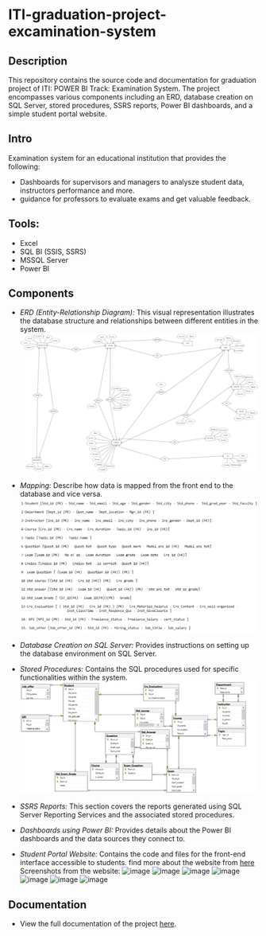 # ITI-graduation-project-excamination-system

## Description

This repository contains the source code and documentation for graduation project of ITI: POWER BI Track: Examination System.
The project encompasses various components including an ERD, database creation on SQL Server, stored procedures, SSRS reports, Power BI dashboards, and a simple student portal website.


## Intro
Examination system for an educational institution that provides the following:
- Dashboards for supervisors and managers to analysze student data, instructors performance and more.
- guidance for professors to evaluate exams and get valuable feedback.

## Tools:
- Excel
- SQL BI (SSIS, SSRS)
- MSSQL Server
- Power BI

## Components

- *ERD (Entity-Relationship Diagram):* This visual representation illustrates the database structure and relationships between different entities in the system.
  ![ERD](https://github.com/Mennatullah-Fahmi/ITI-graduation-project-examination-system/blob/main/ERD/ERD_Mapping/ERD.png)

- *Mapping:* Describe how data is mapped from the front end to the database and vice versa.
   ![ERD](https://github.com/Mennatullah-Fahmi/ITI-graduation-project-examination-system/blob/main/ERD/ERD_Mapping/Mapping.png)

- *Database Creation on SQL Server:* Provides instructions on setting up the database environment on SQL Server.

- *Stored Procedures:* Contains the SQL procedures used for specific functionalities within the system.
  ![DB Schema](https://github.com/Mennatullah-Fahmi/ITI-graduation-project-examination-system/blob/main/ERD/SQL-Server_Diagram/Schema.png)

- *SSRS Reports:* This section covers the reports generated using SQL Server Reporting Services and the associated stored procedures.

- *Dashboards using Power BI:* Provides details about the Power BI dashboards and the data sources they connect to.

- *Student Portal Website:* Contains the code and files for the front-end interface accessible to students.
  find more about the website from [here](https://github.com/Mennatullah-Fahmi/ITI-graduation-project-examination-system/blob/main/Website/oes-client/README.md)
  Screenshots from the website:
  ![image](https://github.com/user-attachments/assets/4d276dff-edcd-4592-94ac-29971db01f70)
![image](https://github.com/user-attachments/assets/55b049c4-798b-4f79-a48d-c7847a5aa311)
![image](https://github.com/user-attachments/assets/776069c5-8025-45dc-ba1e-0565556b1ba1)
![image](https://github.com/user-attachments/assets/a7e4e4d1-4549-4a3f-be08-0872b431d3b2)
![image](https://github.com/user-attachments/assets/d2c7f7f6-f91d-4ff4-a611-f0077ef8bf1c)
![image](https://github.com/user-attachments/assets/ca87ef58-0194-44f6-9c94-14b54e1b5d65)
![image](https://github.com/user-attachments/assets/94e346d9-4561-42ef-b4fe-0d10da41f163)




## Documentation
- View the full documentation of the project [here](https://github.com/Mennatullah-Fahmi/ITI-graduation-project-excamination-system/blob/main/Documentation%20%26%20Presentation/Examination%20System%20documentation.pdf).
